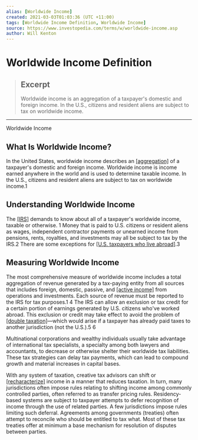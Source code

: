 ```yaml
---
alias: [Worldwide Income]
created: 2021-03-03T01:03:36 (UTC +11:00)
tags: [Worldwide Income Definition, Worldwide Income]
source: https://www.investopedia.com/terms/w/worldwide-income.asp
author: Will Kenton
---
```


# Worldwide Income Definition

> ## Excerpt
> Worldwide income is an aggregation of a taxpayer's domestic and foreign income. In the U.S., citizens and resident aliens are subject to tax on worldwide income.

---

Worldwide Income
## What Is Worldwide Income?

In the United States, worldwide income describes an [[aggregation]](https://www.investopedia.com/terms/a/aggregation.asp) of a taxpayer's domestic and foreign income. Worldwide income is income earned anywhere in the world and is used to determine taxable income. In the U.S., citizens and resident aliens are subject to tax on worldwide income.1

## Understanding Worldwide Income

The [[IRS]](https://www.investopedia.com/terms/i/irs.asp) demands to know about all of a taxpayer's worldwide income, taxable or otherwise. 1 Money that is paid to U.S. citizens or resident aliens as wages, independent contractor payments or unearned income from pensions, rents, royalties, and investments may all be subject to tax by the IRS.2 There are some exceptions for [[U.S. taxpayers who live abroad]](https://www.investopedia.com/financial-edge/0412/how-to-pay-taxes-if-youre-overseas.aspx).3

## Measuring Worldwide Income

The most comprehensive measure of worldwide income includes a total aggregation of revenue generated by a tax-paying entity from all sources that includes foreign, domestic, passive, and [[active income]](https://www.investopedia.com/terms/a/activeincome.asp) from operations and investments. Each source of revenue must be reported to the IRS for tax purposes.1 4 The IRS can allow an exclusion or tax credit for a certain portion of earnings generated by U.S. citizens who've worked abroad. This exclusion or credit may take effect to avoid the problem of [[double taxation]](https://www.investopedia.com/terms/d/double_taxation.asp)—which would arise if a taxpayer has already paid taxes to another jurisdiction (not the U.S.).5 6

Multinational corporations and wealthy individuals usually take advantage of international tax specialists, a specialty among both lawyers and accountants, to decrease or otherwise shelter their worldwide tax liabilities. These tax strategies can delay tax payments, which can lead to compound growth and material increases in capital bases.

With any system of taxation, creative tax advisors can shift or [[recharacterize]](https://www.investopedia.com/terms/r/recharacterization.asp) income in a manner that reduces taxation. In turn, many jurisdictions often impose rules relating to shifting income among commonly controlled parties, often referred to as transfer pricing rules. Residency-based systems are subject to taxpayer attempts to defer recognition of income through the use of related parties. A few jurisdictions impose rules limiting such deferral. Agreements among governments (treaties) often attempt to reconcile who should be entitled to tax what. Most of these tax treaties offer at minimum a base mechanism for resolution of disputes between parties.
